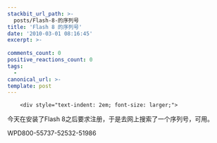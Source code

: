 ```yaml
---
stackbit_url_path: >-
  posts/Flash-8-的序列号
title: 'Flash 8 的序列号'
date: '2010-03-01 08:16:45'
excerpt: >-
  
comments_count: 0
positive_reactions_count: 0
tags: 
  - 
canonical_url: >-
template: post
---
```


        <div style="text-indent: 2em; font-size: larger;">
<p>今天在安装了Flash 8之后要求注册，于是去网上搜索了一个序列号，可用。<img alt="" src="http://www.zizhujy.com/blog/image.axd?picture=image_277.png"></p>
<p>WPD800-55737-52532-51986</p>
</div>
      